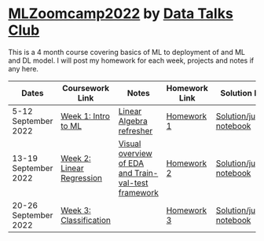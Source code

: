 # [MLZoomcamp2022](https://github.com/alexeygrigorev/mlbookcamp-code/tree/master/course-zoomcamp) by [Data Talks Club](https://datatalks.club/)

This is a 4 month course covering basics of ML to deployment of and ML and DL model. I will post my homework for each week, projects and notes if any here. 


Dates | Coursework Link | Notes| Homework Link | Solution Link
------| ------- | ------|------- | ---------
5-12 September 2022 |[Week 1: Intro to ML](https://github.com/alexeygrigorev/mlbookcamp-code/tree/master/course-zoomcamp/01-intro) |[Linear Algebra refresher](https://github.com/MemoonaTahira/MLZoomcamp2022/blob/main/Notes/Notes_for_Chapter_1-Linear_Algebra.ipynb)| [Homework 1](https://github.com/alexeygrigorev/mlbookcamp-code/blob/master/course-zoomcamp/cohorts/2022/01-intro/homework.md)  | [Solution/jupyter notebook](https://github.com/MemoonaTahira/MLZoomcamp2022/blob/main/HW/HW1/MLZoomCamp22_HW1_MemoonaTahira.ipynb)
13-19 September 2022|[Week 2: Linear Regression](https://github.com/alexeygrigorev/mlbookcamp-code/tree/master/course-zoomcamp/02-regression) | [Visual overview of EDA and Train-val-test framework]([Notes/Notes_for_Chapter_2-Linear_Regression.ipynb](https://github.com/MemoonaTahira/MLZoomcamp2022/tree/main/Notes#week-12-overview-structuring-a-machine-learning-project)) | [Homework 2](https://github.com/alexeygrigorev/mlbookcamp-code/blob/master/course-zoomcamp/cohorts/2022/02-regression/homework.md)| [Solution/jupyter notebook](https://github.com/MemoonaTahira/MLZoomcamp2022/blob/main/HW/HW2/HW2-Linear_Regression.ipynb)
20-26 September 2022 | [Week 3: Classification](https://github.com/alexeygrigorev/mlbookcamp-code/tree/master/course-zoomcamp/03-classification)  | | [Homework 3](https://github.com/alexeygrigorev/mlbookcamp-code/blob/master/course-zoomcamp/cohorts/2022/03-classification/homework.md) | [Solution/jupyter notebook]()
